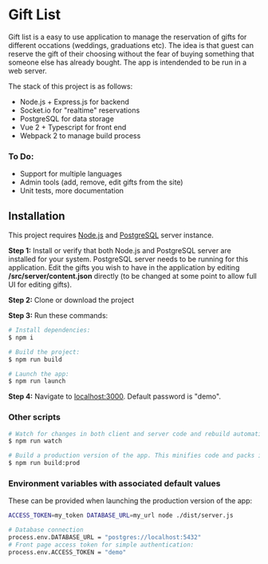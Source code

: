 # Gift List

Gift list is a easy to use application to manage the reservation of gifts for different occations (weddings, graduations etc). The idea is that guest can reserve the gift of their choosing without the fear of buying something that someone else has already bought. The app is intendended to be run in a web server.

The stack of this project is as follows:
  - Node.js + Express.js for backend
  - Socket.io for "realtime" reservations
  - PostgreSQL for data storage
  - Vue 2 + Typescript for front end
  - Webpack 2 to manage build process

### To Do:
* Support for multiple languages
* Admin tools (add, remove, edit gifts from the site)
* Unit tests, more documentation

## Installation
This project requires [Node.js](https://nodejs.org/en/) and [PostgreSQL](http://www.postgresqltutorial.com/install-postgresql/) server instance.

**Step 1:**
Install or verify that both Node.js and PostgreSQL server are installed for your system. PostgreSQL server needs to be running for this application. Edit the gifts you wish to have in the application by editing **/src/server/content.json** directly (to be changed at some point to allow full UI for editing gifts).

**Step 2:**
Clone or download the project

**Step 3:**
Run these commands:

```sh
# Install dependencies:
$ npm i

# Build the project:
$ npm run build

# Launch the app:
$ npm run launch
```
**Step 4:**
Navigate to [localhost:3000](localhost:3000). Default password is "demo".


### Other scripts

```sh
# Watch for changes in both client and server code and rebuild automatically:
$ npm run watch

# Build a production version of the app. This minifies code and packs it with gzip
$ npm run build:prod
```
### Environment variables with associated default values
These can be provided when launching the production version of the app:
```sh
ACCESS_TOKEN=my_token DATABASE_URL=my_url node ./dist/server.js
```
```sh
# Database connection
process.env.DATABASE_URL = "postgres://localhost:5432"
# Front page access token for simple authentication:
process.env.ACCESS_TOKEN = "demo"
```
